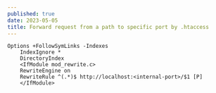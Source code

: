 ```yaml
---
published: true
date: 2023-05-05
title: Forward request from a path to specific port by .htaccess
---
```

    Options +FollowSymLinks -Indexes
        IndexIgnore *
        DirectoryIndex
        <IfModule mod_rewrite.c>
        RewriteEngine on
        RewriteRule ^(.*)$ http://localhost:<internal-port>/$1 [P]
        </IfModule>